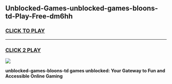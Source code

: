 
## Unblocked-Games-unblocked-games-bloons-td-Play-Free-dm6hh
<h3>
<a href="https://premium76.site?title=unblocked-games-bloons-td&ref=24M">CLICK TO PLAY</a></h3>
<hr>

<h3>
<a href="https://premium76.site?title=unblocked-games-bloons-td&ref=24M">CLICK 2 PLAY</a>
  
</h3>

<a href="https://premium76.site?title=unblocked-games-bloons-td&ref=24M"><img src="https://clearcache.store/games.png"></a>


**unblocked-games-bloons-td games unblocked: Your Gateway to Fun and Accessible Online Gaming**
